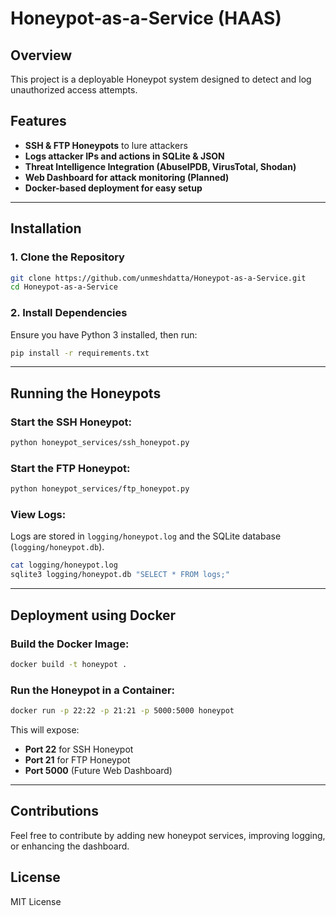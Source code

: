 # Honeypot-as-a-Service (HAAS)

## Overview

This project is a deployable Honeypot system designed to detect and log unauthorized access attempts.

## Features

- **SSH & FTP Honeypots** to lure attackers
- **Logs attacker IPs and actions in SQLite & JSON**
- **Threat Intelligence Integration (AbuseIPDB, VirusTotal, Shodan)**
- **Web Dashboard for attack monitoring (Planned)**
- **Docker-based deployment for easy setup**

---

## Installation

### 1. Clone the Repository
```sh
git clone https://github.com/unmeshdatta/Honeypot-as-a-Service.git
cd Honeypot-as-a-Service
```

### 2. Install Dependencies
Ensure you have Python 3 installed, then run:
```sh
pip install -r requirements.txt
```

---

## Running the Honeypots

### Start the SSH Honeypot:
```sh
python honeypot_services/ssh_honeypot.py
```

### Start the FTP Honeypot:
```sh
python honeypot_services/ftp_honeypot.py
```

### View Logs:
Logs are stored in `logging/honeypot.log` and the SQLite database (`logging/honeypot.db`).
```sh
cat logging/honeypot.log
sqlite3 logging/honeypot.db "SELECT * FROM logs;"
```

---

## Deployment using Docker

### Build the Docker Image:
```sh
docker build -t honeypot .
```

### Run the Honeypot in a Container:
```sh
docker run -p 22:22 -p 21:21 -p 5000:5000 honeypot
```

This will expose:
- **Port 22** for SSH Honeypot
- **Port 21** for FTP Honeypot
- **Port 5000** (Future Web Dashboard)

---

## Contributions
Feel free to contribute by adding new honeypot services, improving logging, or enhancing the dashboard.

## License
MIT License
